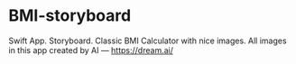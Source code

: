 # BMI-storyboard

Swift App. Storyboard. Classic BMI Calculator with nice images.
All images in this app created by AI — https://dream.ai/
